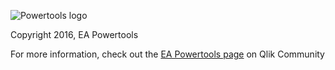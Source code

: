 ![Powertools logo](https://s3.amazonaws.com/eapowertools/governedmetricsservice/img/PowerToolsLogoNew.png)

Copyright 2016, EA Powertools

For more information, check out the [EA Powertools page](https://community.qlik.com/community/qlik-sense/ea-powertools) on Qlik Community
